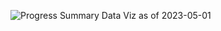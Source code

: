 ![Progress Summary Data Viz as of 2023-05-01](http://lxcprojects.org/k4bl/05-01-2023%20Progress%20Summary%20Data%20Viz%20Keywords.png)
